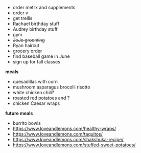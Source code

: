 * order metrx and supplements
* order v
* get trellis
* Rachael birthday stuff
* Audrey birthday stuff
* gym
* ~~JoJo grooming~~
* Ryan haircut 
* grocery order
* find baseball game in June
* sign up for fall classes

**meals**
* quesadillas with corn 
* mushroom asparagus brocolli risotto 
* white chicken chili? 
* roasted red potatoes and ?
* chicken Caesar wraps

**future meals**
* burrito bowls
* https://www.loveandlemons.com/healthy-wraps/
* https://www.loveandlemons.com/taquitos/
* https://www.loveandlemons.com/shakshuka-recipe/
* https://www.loveandlemons.com/stuffed-sweet-potatoes/
